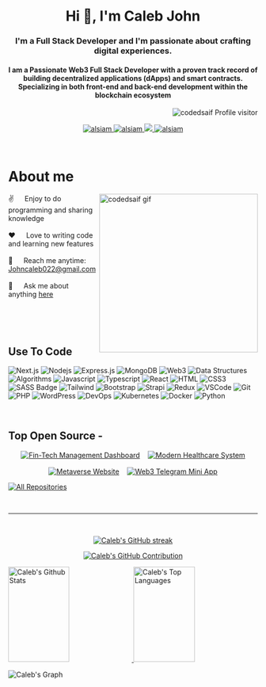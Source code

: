 <h1 align="center">Hi 👋, I'm Caleb John</h1>
<h3 align="center">I'm a Full Stack Developer and I'm passionate about crafting digital experiences.</h3>

<h4 align="center">I am a Passionate Web3 Full Stack Developer with a proven track record of building decentralized applications (dApps) and smart contracts. Specializing in both front-end and back-end development within the blockchain ecosystem</h4>

<a href="https://komarev.com/ghpvc/iamjohncaleb">
  <img align="right" src="https://komarev.com/ghpvc/?username=codedsaif&label=Visitors&color=0e75b6&style=flat" alt="codedsaif Profile visitor" />
</a>
<!-- [![wakatime](https://wakatime.com/badge/user/018d353e-a012-47ce-9b0f-f7decb4e8359.svg)](https://wakatime.com/@codedsaif) -->
<p>&nbsp;<p>
<!-- Intro  -->

<p align="center">
 <a href="https://codedsaif.developersdrills.com/" target="blank">
  <img src="https://img.shields.io/badge/Website-DC143C?style=for-the-badge&logo=medium&logoColor=white" alt="alsiam" />
 </a>
 <a href="https://www.linkedin.com/in/codedsaif/" target="_blank">
  <img src="https://img.shields.io/badge/LinkedIn-0077B5?style=for-the-badge&logo=linkedin&logoColor=white" alt="alsiam"/>
 </a>
 <a href="https://twitter.com/codedsaif" target="_blank">
  <img src="https://img.shields.io/badge/Twitter-1DA1F2?style=for-the-badge&logo=twitter&logoColor=white" />
 </a>
 <a href="https://leetcode.com/isaifali/" target="_blank">
  <img src="https://img.shields.io/badge/Leetcode-F0DB4F?style=for-the-badge&labelColor=black&logo=leetcode&logoColor=F0DB4F" alt="alsiam" />
 </a>
</p>
<br />

<!-- About Section -->

# About me

<p>
 <img align="right" width="320" src="https://github.com/user-attachments/assets/0e69df56-bfbd-4a4c-a4fb-138d5487f3af" alt="codedsaif gif" />
  
 ✌️ &emsp; Enjoy to do programming and sharing knowledge <br/><br/>
 ❤️ &emsp; Love to writing code and learning new features<br/><br/>
 📧 &emsp; Reach me anytime: Johncaleb022@gmail.com<br/><br/>
 💬 &emsp; Ask me about anything [here](https://github.com/iamjohncaleb)

</p>

<br/>
<br/>
<br/>

## Use To Code

![Next.js](https://img.shields.io/badge/next.js-000000?style=for-the-badge&logo=nextdotjs&logoColor=white)
![Nodejs](https://img.shields.io/badge/Nodejs-3C873A?style=for-the-badge&labelColor=black&logo=node.js&logoColor=3C873A)
![Express.js](https://img.shields.io/badge/Express.js-000000?style=for-the-badge&logo=express&logoColor=white)
![MongoDB](https://img.shields.io/badge/MongoDB-4EA94B?style=for-the-badge&logo=mongodb&logoColor=white)
![Web3](https://img.shields.io/badge/Web3-652C91?style=for-the-badge&labelColor=black&logo=web3.js&logoColor=652C91)
![Data Structures](https://img.shields.io/badge/Data%20Structures-555555?style=for-the-badge&labelColor=008080&logo=Data%Structures)
![Algorithms](https://img.shields.io/badge/Algorithms-555555?style=for-the-badge&labelColor=4682B4&logo=Algorithms)
![Javascript](https://img.shields.io/badge/Javascript-F0DB4F?style=for-the-badge&labelColor=black&logo=javascript&logoColor=F0DB4F)
![Typescript](https://img.shields.io/badge/Typescript-007acc?style=for-the-badge&labelColor=black&logo=typescript&logoColor=007acc)
![React](https://img.shields.io/badge/-React-61DBFB?style=for-the-badge&labelColor=black&logo=react&logoColor=61DBFB)
![HTML](https://img.shields.io/badge/HTML5-E34F26?style=for-the-badge&logo=html5&logoColor=white)
![CSS3](https://img.shields.io/badge/CSS3-1572B6?style=for-the-badge&logo=css3&logoColor=white)
![SASS Badge](https://img.shields.io/badge/Sass-CC6699?style=for-the-badge&logo=sass&logoColor=white)
![Tailwind](https://img.shields.io/badge/Tailwind_CSS-092749?style=for-the-badge&logo=tailwindcss&logoColor=06B6D4&labelColor=000000)
![Bootstrap](https://img.shields.io/badge/Bootstrap-563D7C?style=for-the-badge&logo=bootstrap&logoColor=white)
![Strapi](https://img.shields.io/badge/strapi-2E7EEA?style=for-the-badge&logo=strapi&logoColor=white)
![Redux](https://img.shields.io/badge/Redux-593D88?style=for-the-badge&logo=redux&logoColor=white)
![VSCode](https://img.shields.io/badge/Visual_Studio-0078d7?style=for-the-badge&logo=visual%20studio&logoColor=white)
![Git](https://img.shields.io/badge/Git-F05032?style=for-the-badge&logo=git&logoColor=white)
![PHP](https://img.shields.io/badge/PHP-777BB4?style=for-the-badge&labelColor=black&logo=php&logoColor=777BB4)
![WordPress](https://img.shields.io/badge/WordPress-21759B?style=for-the-badge&labelColor=black&logo=wordpress&logoColor=21759B)
![DevOps](https://img.shields.io/badge/DevOps-0E8BFF?style=for-the-badge&labelColor=black&logo=devops&logoColor=0E8BFF)
![Kubernetes](https://img.shields.io/badge/Kubernetes-326CE5?style=for-the-badge&labelColor=black&logo=kubernetes&logoColor=326CE5)
![Docker](https://img.shields.io/badge/Docker-2496ED?style=for-the-badge&labelColor=black&logo=docker&logoColor=2496ED)
![Python](https://img.shields.io/badge/Python-3776AB?style=for-the-badge&labelColor=black&logo=python&logoColor=3776AB)


<!-- ![React Native](https://img.shields.io/badge/React_Native-20232A?style=for-the-badge&logo=react&logoColor=61DAFB) -->
<!-- ![React Query](https://img.shields.io/badge/-React_Query-FF4154?style=for-the-badge&logo=react%20query&logoColor=white) -->
<br/>

## Top Open Source -
<div style="display: flex; flex-wrap: wrap; justify-content: center; gap: 16px;">

  <a href="https://github.com/iamjohncaleb/Fin-Tech-Management-Dashboard">
    <img src="https://github-readme-stats.vercel.app/api/pin/?username=iamjohncaleb&repo=Fin-Tech-Management-Dashboard&border_color=7F3FBF&bg_color=0D1117&title_color=C9D1D9&text_color=8B949E&icon_color=7F3FBF" alt="Fin-Tech Management Dashboard" />
  </a>

  <a href="https://github.com/iamjohncaleb/Modern-Healthcare-System">
    <img src="https://github-readme-stats.vercel.app/api/pin/?username=iamjohncaleb&repo=Modern-Healthcare-System&border_color=7F3FBF&bg_color=0D1117&title_color=C9D1D9&text_color=8B949E&icon_color=7F3FBF" alt="Modern Healthcare System" />
  </a>

  <a href="https://github.com/iamjohncaleb/Metaverse-Website">
    <img src="https://github-readme-stats.vercel.app/api/pin/?username=iamjohncaleb&repo=Metaverse-Website&border_color=7F3FBF&bg_color=0D1117&title_color=C9D1D9&text_color=8B949E&icon_color=7F3FBF" alt="Metaverse Website" />
  </a>

  <a href="https://github.com/iamjohncaleb/Web3-Telegram-Mini-App">
    <img src="https://github-readme-stats.vercel.app/api/pin/?username=iamjohncaleb&repo=Web3-Telegram-Mini-App&border_color=7F3FBF&bg_color=0D1117&title_color=C9D1D9&text_color=8B949E&icon_color=7F3FBF" alt="Web3 Telegram Mini App" />
  </a>

</div>



<p align="left">
  <a href="https://github.com/iamjohncaleb?tab=repositories" target="_blank"><img alt="All Repositories" title="All Repositories" src="https://img.shields.io/badge/-All%20Repos-2962FF?style=for-the-badge&logo=koding&logoColor=white"/></a>
</p>

<br/>
<hr/>
<br/>

<p align="center">
  <a href="https://github.com/iamjohncaleb">
    <img src="https://github-readme-streak-stats.herokuapp.com/?user=iamjohncaleb&theme=radical&border=7F3FBF&background=0D1117" alt="Caleb's GitHub streak"/>
  </a>
</p>

<p align="center">
  <a href="https://github.com/iamjohncaleb">
    <img src="https://github-profile-summary-cards.vercel.app/api/cards/profile-details?username=iamjohncaleb&theme=radical" alt="Caleb's GitHub Contribution"/>
  </a>
</p>

<a> 
  <a href="https://github.com/iamjohncaleb">
    <img alt="Caleb's Github Stats" src="https://denvercoder1-github-readme-stats.vercel.app/api?username=iamjohncaleb&show_icons=true&count_private=true&theme=react&border_color=7F3FBF&bg_color=0D1117&title_color=F85D7F&icon_color=F8D866" height="192px" width="49.5%"/>
  </a>
  <a href="https://github.com/iamjohncaleb">
    <img alt="Caleb's Top Languages" src="https://denvercoder1-github-readme-stats.vercel.app/api/top-langs/?username=iamjohncaleb&langs_count=8&layout=compact&theme=react&border_color=7F3FBF&bg_color=0D1117&title_color=F85D7F&icon_color=F8D866" height="192px" width="49.5%"/>
  </a>
  <br/>
</a>

![Caleb's Graph](https://github-readme-activity-graph.vercel.app/graph?username=iamjohncaleb&custom_title=Caleb's%20GitHub%20Activity%20Graph&bg_color=0D1117&color=7F3FBF&line=7F3FBF&point=7F3FBF&area_color=FFFFFF&title_color=FFFFFF&area=true)

